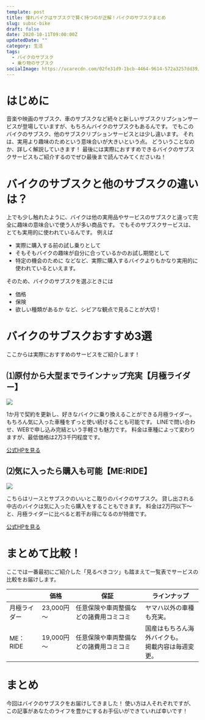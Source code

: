 ```yaml
---
template: post
title: 憧れバイクはサブスクで賢く持つのが正解！バイクのサブスクまとめ
slug: subsc-bike
draft: false
date: 2020-10-11T09:00:00Z
updatedDate: ""
category: 生活
tags:
  - バイクのサブスク
  - 乗り物のサブスク
socialImage: https://ucarecdn.com/02fe31d9-1bcb-4464-9614-572a3257dd39/
---
```


# はじめに
音楽や映画のサブスク、車のサブスクなど続々と新しいサブスクリプションサービスが登場していますが、もちろんバイクのサブスクもあるんです。
でもこのバイクのサブスク、他のサブスクリプションサービスとは少し違います。
それは、実用より趣味のためという意味合いが大きいという点。
どういうことなのか、詳しく解説していきます！
最後には実際におすすめできるバイクのサブスクサービスもご紹介するのでぜひ最後まで読んでみてくださいね！

# バイクのサブスクと他のサブスクの違いは？

上でも少し触れたように、バイクは他の実用品やサービスのサブスクと違って完全に趣味の意味合いで使う人が多い商品です。
でもそのサブスクサービスは、とても実用的に使われているんです。
例えば
- 実際に購入する前の試し乗りとして
- そもそもバイクの趣味が自分に合っているかのお試し期間として
- 特定の機会のために
などなど、実際に購入するバイクよりもかなり実用的に使われているといえます。

そのため、バイクのサブスクを選ぶときには
- 価格
- 保険
- 欲しい種類があるか
など、シビアな観点で見ることが大切！

# バイクのサブスクおすすめ3選

ここからは実際におすすめのサービスをご紹介します！

## ⑴原付から大型までラインナップ充実【月極ライダー】

![](https://ucarecdn.com/8a63013e-ed12-4839-b443-f4182237ff24/)

1か月で契約を更新し、好きなバイクに乗り換えることができる月極ライダー。もちろん気に入った車種をずっと使い続けることも可能です。
LINEで問い合わせ、WEBで申し込み完結という手軽さも魅力です。
料金は車種によって変わりますが、最低価格は2万3千円程度です。

[公式HPを見る](https://tsukigime-rider.com/)

## ⑵気に入ったら購入も可能【ME:RIDE】

![](https://ucarecdn.com/27f1bfbf-efea-451e-98e2-692217efb298/)

こちらはリースとサブスクのいいとこ取りのバイクのサブスク。
貸し出される中古のバイクは気に入ったら購入をすることもできます。
料金は2万円以下～と、月極ライダーに比べると若干お得になるのが特徴です。

[公式HPを見る](https://meride.moto-auc.com/)

# まとめて比較！

ここでは一番最初にご紹介した「見るべきコツ」も踏まえて一覧表でサービスの比較をお届けします。

|  | 価格 | 保証 | ラインナップ |
| --- | --- | --- | --- |
| 月極ライダー | 23,000円～ | 任意保険や車両整備などの諸費用コミコミ | ヤマハ以外の車種も充実。 |
| ME：RIDE | 19,000円～ | 任意保険や車両整備などの諸費用コミコミ | 国産はもちろん海外バイクも。<br>掲載内容は毎週変更。 |

# まとめ

今回はバイクのサブスクをお届けしてきました！
使い方は人それぞれですが、この記事があなたのライフを豊かにするお手伝いができていれば幸いです！

